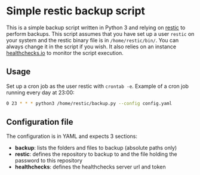 # Simple restic backup script

This is a simple backup script written in Python 3 and relying on [restic](https://github.com/restic/restic) to perform backups.
This script assumes that you have set up a user `restic` on your system and the restic binary file is in `/home/restic/bin/`. You can always change it in the script if you wish.
It also relies on an instance [healthchecks.io](https://healthchecks.io/) to monitor the script execution.

## Usage

Set up a cron job as the user restic with `crontab -e`.
Example of a cron job running every day at 23:00:

~~~bash
0 23 * * * python3 /home/restic/backup.py --config config.yaml
~~~

## Configuration file

The configuration is in YAML and expects 3 sections:

- **backup**: lists the folders and files to backup (absolute paths only)
- **restic**: defines the repository to backup to and the file holding the password to this repository
- **healthchecks**: defines the healthchecks server url and token